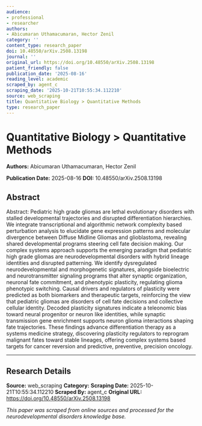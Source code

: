 ```yaml
---
audience:
- professional
- researcher
authors:
- Abicumaran Uthamacumaran, Hector Zenil
category: ''
content_type: research_paper
doi: 10.48550/arXiv.2508.13198
journal: ''
original_url: https://doi.org/10.48550/arXiv.2508.13198
patient_friendly: false
publication_date: '2025-08-16'
reading_level: academic
scraped_by: agent_c
scraping_date: '2025-10-21T10:55:34.112210'
source: web_scraping
title: Quantitative Biology > Quantitative Methods
type: research_paper
---
```

# Quantitative Biology > Quantitative Methods

**Authors:** Abicumaran Uthamacumaran, Hector Zenil

**Publication Date:** 2025-08-16
**DOI:** 10.48550/arXiv.2508.13198

## Abstract

Abstract:
Pediatric high grade gliomas are lethal evolutionary disorders with stalled developmental trajectories and disrupted differentiation hierarchies. We integrate transcriptional and algorithmic network complexity based perturbation analysis to elucidate gene expression patterns and molecular divergence between Diffuse Midline Gliomas and glioblastoma, revealing shared developmental programs steering cell fate decision making. Our complex systems approach supports the emerging paradigm that pediatric high grade gliomas are neurodevelopmental disorders with hybrid lineage identities and disrupted patterning. We identify dysregulated neurodevelopmental and morphogenetic signatures, alongside bioelectric and neurotransmitter signaling programs that alter synaptic organization, neuronal fate commitment, and phenotypic plasticity, regulating glioma phenotypic switching. Causal drivers and regulators of plasticity were predicted as both biomarkers and therapeutic targets, reinforcing the view that pediatric gliomas are disorders of cell fate decisions and collective cellular identity. Decoded plasticity signatures indicate a teleonomic bias toward neural progenitor or neuron like identities, while synaptic transmission gene enrichment supports neuron glioma interactions shaping fate trajectories. These findings advance differentiation therapy as a systems medicine strategy, discovering plasticity regulators to reprogram malignant fates toward stable lineages, offering complex systems based targets for cancer reversion and predictive, preventive, precision oncology.

---

## Research Details

**Source:** web_scraping
**Category:** 
**Scraping Date:** 2025-10-21T10:55:34.112210
**Scraped By:** agent_c
**Original URL:** https://doi.org/10.48550/arXiv.2508.13198

*This paper was scraped from online sources and processed for the neurodevelopmental disorders knowledge base.*